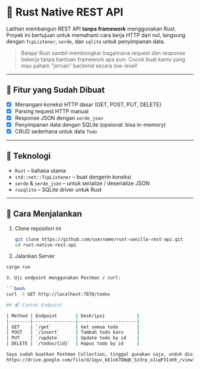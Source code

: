 # 🦀 Rust Native REST API

Latihan membangun REST API **tanpa framework** menggunakan Rust. Proyek ini bertujuan untuk memahami cara kerja HTTP dari nol, langsung dengan `TcpListener`, `serde`, dan `sqlite` untuk penyimpanan data.

> Belajar Rust sambil membongkar bagaimana request dan response bekerja tanpa bantuan framework apa pun. Cocok buat kamu yang mau paham "jeroan" backend secara low-level!

---

## 🚧 Fitur yang Sudah Dibuat

- [x] Menangani koneksi HTTP dasar (GET, POST, PUT, DELETE)
- [x] Parsing request HTTP manual
- [x] Response JSON dengan `serde_json`
- [x] Penyimpanan data dengan SQLite (opsional: bisa in-memory)
- [x] CRUD sederhana untuk data `Todo`

---

## 🧱 Teknologi

- `Rust` – bahasa utama
- `std::net::TcpListener` – buat dengerin koneksi
- `serde` & `serde_json` – untuk serialize / deserialize JSON
- `rusqlite` – SQLite driver untuk Rust

---

## 🏁 Cara Menjalankan

1. Clone repositori ini

   ```bash
   git clone https://github.com/username/rust-vanilla-rest-api.git
   cd rust-native-rest-api

2. Jalankan Server

```bash
cargo run

3. Uji endpoint menggunakan Postman / curl:

```bash
curl -X GET http://localhost:7878/todos

## 📬 Contoh Endpoint

| Method | Endpoint       | Deskripsi            |
|--------|----------------|----------------------|
| GET    | `/get`         | Get semua todo       |
| POST   | `/insert`      | Tambah todo baru     |
| PUT    | `/update`      | Update todo by id    |
| DELETE | `/todos/{id}`  | Hapus todo by id     |

Saya sudah buatkan Postman Collection, tinggal gunakan saja, unduh disini
https://drive.google.com/file/d/1qyv_kE1s67DNqK_Sz3rp_oJiqP31sK9_/view?usp=sharing
